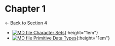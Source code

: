 # Chapter 1

← [Back to Section 4](..)

- [![MD file](https://img.icons8.com/windows/512/4a90e2/regular-document.png) Character Sets](character_sets.html){:height="1em"}
- [![MD file](https://img.icons8.com/windows/512/4a90e2/regular-document.png) Primitive Data Types](primitive_data_types.html){:height="1em"}
